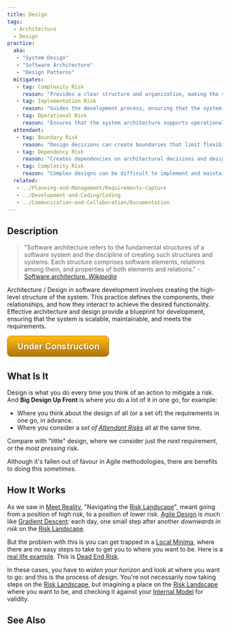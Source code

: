 ```yaml
---
title: Design
tags: 
  - Architecture
  - Design
practice:
  aka: 
   - "System Design"
   - "Software Architecture"
   - "Design Patterns"
  mitigates:
   - tag: Complexity Risk
     reason: "Provides a clear structure and organization, making the system easier to understand and maintain."
   - tag: Implementation Risk
     reason: "Guides the development process, ensuring that the system meets requirements and design specifications."
   - tag: Operational Risk
     reason: "Ensures that the system architecture supports operational requirements and scalability."
  attendant:
   - tag: Boundary Risk
     reason: "Design decisions can create boundaries that limit flexibility and adaptability."
   - tag: Dependency Risk
     reason: "Creates dependencies on architectural decisions and design patterns."
   - tag: Complexity Risk
     reason: "Complex designs can be difficult to implement and maintain."
  related:
   - ../Planning-and-Management/Requirements-Capture
   - ../Development-and-Coding/Coding
   - ../Communication-and-Collaboration/Documentation
---
```


<PracticeIntro details={frontMatter.practice} /> 

## Description

> "Software architecture refers to the fundamental structures of a software system and the discipline of creating such structures and systems. Each structure comprises software elements, relations among them, and properties of both elements and relations." - [Software architecture, _Wikipedia_](https://en.wikipedia.org/wiki/Software_architecture)

Architecture / Design in software development involves creating the high-level structure of the system. This practice defines the components, their relationships, and how they interact to achieve the desired functionality. Effective architecture and design provide a blueprint for development, ensuring that the system is scalable, maintainable, and meets the requirements.

![Under Construction](/img/state/uc.png)


## What Is It

Design is what you do every time you think of an action to mitigate a risk.  And **Big Design Up Front** is where you do a lot of it in one go, for example:

 - Where you think about the design of all (or a set of) the requirements in one go, in advance.
 - Where you consider a _set of [Attendant Risks](../thinking/Glossary.md#attendant-risk)_ all at the same time.
 
Compare with "little" design, where we consider just the _next_ requirement, or the _most pressing_ risk. 
 
Although it's fallen out of favour in Agile methodologies, there are benefits to doing this _sometimes_. 

## How It Works  

As we saw in [Meet Reality](../thinking/Meeting-Reality.md), "Navigating the [Risk Landscape](../risks/Risk-Landscape.md)", meant going from a position of high risk, to a position of lower risk.  [Agile Design](Agile) is much like [Gradient Descent](https://en.wikipedia.org/wiki/Gradient_descent): each day, one small step after another _downwards in risk_ on the [Risk Landscape](../risks/Risk-Landscape.md).

But the problem with this is you can get trapped in a [Local Minima](https://en.wikipedia.org/wiki/Maximum_and_minimum#Search), where there are _no_ easy steps to take to get you to where you want to be.  Here is a [real life example](Tradeoffs).  This is [Dead End Risk](../risks/Complexity-Risk.md#dead-end-risk).

In these cases, you have to _widen your horizon_ and look at where you want to go:  and this is the process of _design_.  You're not necessarily now taking steps on the [Risk Landscape](../risks/Risk-Landscape.md), but imagining a place on the [Risk Landscape](../risks/Risk-Landscape.md) where you want to be, and checking it against your [Internal Model](../thinking/Glossary.md#internal-model) for validity.


## See Also

<TagList tag="Design" />
